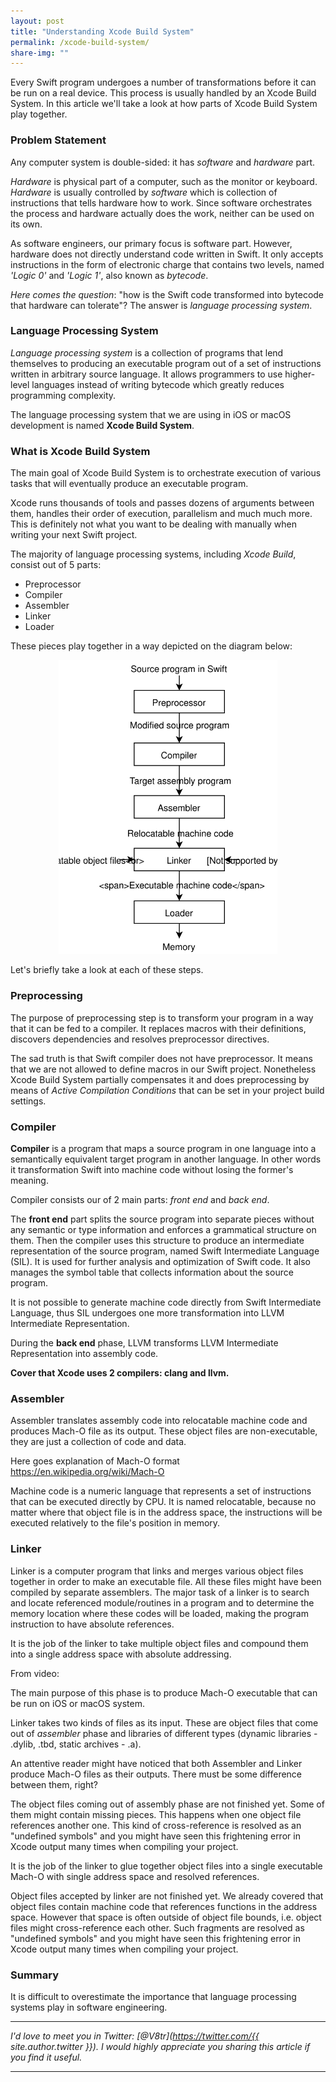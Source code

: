 ```yaml
---
layout: post
title: "Understanding Xcode Build System"
permalink: /xcode-build-system/
share-img: ""
---
```


Every Swift program undergoes a number of transformations before it can be run on a real device. This process is usually handled by an Xcode Build System. In this article we'll take a look at how parts of Xcode Build System play together.

### Problem Statement

Any computer system is double-sided: it has *software* and *hardware* part.

*Hardware* is physical part of a computer, such as the monitor or keyboard. *Hardware* is usually controlled by *software* which is collection of instructions that tells hardware how to work. Since software orchestrates the process and hardware actually does the work, neither can be used on its own.

As software engineers, our primary focus is software part. However, hardware does not directly understand code written in Swift. It only accepts instructions in the form of electronic charge that contains two levels, named *'Logic 0'* and *'Logic 1'*, also known as *bytecode*.

*Here comes the question*: "how is the Swift code transformed into bytecode that hardware can tolerate"? The answer is *language processing system*. 

### Language Processing System

*Language processing system* is a collection of programs that lend themselves to producing an executable program out of a set of instructions written in arbitrary source language. It allows programmers to use higher-level languages instead of writing bytecode which greatly reduces programming complexity.

The language processing system that we are using in iOS or macOS development is named **Xcode Build System**.

### What is Xcode Build System

The main goal of Xcode Build System is to orchestrate execution of various tasks that will eventually produce an executable program. 

Xcode runs thousands of tools and passes dozens of arguments between them, handles their order of execution, parallelism and much much more. This is definitely not what you want to be dealing with manually when writing your next Swift project.

The majority of language processing systems, including *Xcode Build*, consist out of 5 parts:

- Preprocessor
- Compiler
- Assembler
- Linker
- Loader
 
These pieces play together in a way depicted on the diagram below:

<p align="center">
    <a href="{{ "/img/xcode-build-system/language-processing-system.svg" | absolute_url }}">
        <img src="/img/xcode-build-system/language-processing-system.svg" width="350" alt="Understanding Swift Compilation Process - Language processing system"/>
    </a>
</p>

Let's briefly take a look at each of these steps.

### Preprocessing

The purpose of preprocessing step is to transform your program in a way that it can be fed to a compiler. It replaces macros with their definitions, discovers dependencies and resolves preprocessor directives.

The sad truth is that Swift compiler does not have preprocessor. It means that we are not allowed to define macros in our Swift project. Nonetheless Xcode Build System partially compensates it and does preprocessing by means of *Active Compilation Conditions* that can be set in your project build settings.

<!-- #### Dependencies Graph -->

<!-- Under the hood Xcode extensively uses [llbuild](https://github.com/apple/swift-llbuild) which is an open-source low-level build system. Xcode feeds Swift, Objective-C, C and C++ to llbuild and the latter resolves inclusion for them and creates dependencies graph. Along with the graph, it generates metadata in llbuild-native format that is used on further stages of language processing system. -->

<!-- Under the hood Xcode extensively uses [llbuild](https://github.com/apple/swift-llbuild) that accepts Swift, Objective-C, C and C++ files and resolves dependencies inclusion for them by creating a directed graph.

*llbuild* is a low-level build system, used by Xcode. Along with dependencies graph, it creates metadata in llbuild-native format that is used on further stages of language processing system. -->

### Compiler

**Compiler** is a program that maps a source program in one language into a semantically equivalent target program in another language. In other words it transformation Swift into machine code without losing the former's meaning.

Compiler consists our of 2 main parts: *front end* and *back end*.

The **front end** part splits the source program into separate pieces without any semantic or type information and enforces a grammatical structure on them. Then the compiler uses this structure to produce an intermediate representation of the source program, named Swift Intermediate Language (SIL). It is used for further analysis and optimization of Swift code. It also manages the symbol table that collects information about the source program.

It is not possible to generate machine code directly from Swift Intermediate Language, thus SIL undergoes one more transformation into LLVM Intermediate Representation.

During the **back end** phase, LLVM transforms LLVM Intermediate Representation into assembly code.

**Cover that Xcode uses 2 compilers: clang and llvm.**

### Assembler

Assembler translates assembly code into relocatable machine code and produces Mach-O file as its output. These object files are non-executable, they are just a collection of code and data.

Here goes explanation of Mach-O format https://en.wikipedia.org/wiki/Mach-O

Machine code is a numeric language that represents a set of instructions that can be executed directly by CPU. It is named relocatable, because no matter where that object file is in the address space, the instructions will be executed relatively to the file's position in memory.



<!-- the addresses are relative and 

The addresses of instructions of relocatable machine code is relative, 

Assembler is a program that produces object files out of assembly code. Object file contains machine level instructions, information about hardware registers etc. The instructions are known as known relocatable machine code

Assembler is a program that converts assembly code into machine code. The output of assembly is object file.

The output of  relocatable machine code out of assembly code. -->

### Linker

Linker is a computer program that links and merges various object files together in order to make an executable file. All these files might have been compiled by separate assemblers. The major task of a linker is to search and locate referenced module/routines in a program and to determine the memory location where these codes will be loaded, making the program instruction to have absolute references.

It is the job of the linker to take multiple object files and compound them into a single address space with absolute addressing.

From video:

The main purpose of this phase is to produce Mach-O executable that can be run on iOS or macOS system. 

Linker takes two kinds of files as its input. These are object files that come out of *assembler* phase and libraries of different types (dynamic libraries - .dylib, .tbd, static archives - .a).

An attentive reader might have noticed that both Assembler and Linker produce Mach-O files as their outputs. There must be some difference between them, right?

The object files coming out of assembly phase are not finished yet. Some of them might contain missing pieces. This happens when one object file references another one. This kind of cross-reference is resolved as an "undefined symbols" and you might have seen this frightening error in Xcode output many times when compiling your project.

It is the job of the linker to glue together object files into a single executable Mach-O with single address space and resolved references.

Object files accepted by linker are not finished yet. We already covered that object files contain machine code that references functions in the address space. However that space is often outside of object file bounds, i.e. object files might cross-reference each other. Such fragments are resolved as "undefined symbols" and you might have seen this frightening error in Xcode output many times when compiling your project.

### Summary

It is difficult to overestimate the importance that language processing systems play in software engineering.

---

*I'd love to meet you in Twitter: [@V8tr](https://twitter.com/{{ site.author.twitter }}). I would highly appreciate you sharing this article if you find it useful.*

---

[starter-repo]: https://github.com/V8tr/CollectionViewGridLayout-Starter
[final-repo]: https://github.com/V8tr/CollectionViewGridLayout-Final
